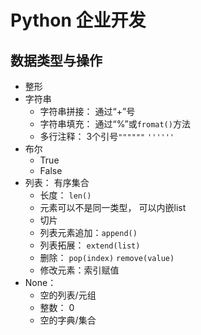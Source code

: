 # Python 企业开发

## 数据类型与操作

- 整形
- 字符串
    - 字符串拼接： 通过“+”号
    - 字符串填充： 通过“%”或`fromat()`方法
    - 多行注释： 3个引号`""""""` `''''''`
- 布尔
    - True
    - False
- 列表： 有序集合
    - 长度： `len()`
    - 元素可以不是同一类型， 可以内嵌list
    - 切片
    - 列表元素追加：`append()`
    - 列表拓展： `extend(list)`
    - 删除： `pop(index)` `remove(value)`
    - 修改元素：索引赋值
- None：
    - 空的列表/元组
    - 整数： 0
    - 空的字典/集合
    